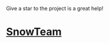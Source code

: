 <p>Give a star to the project is a great help!</p>

# <a href="https://discord.gg/CjE8xERXSY">SnowTeam</a>
